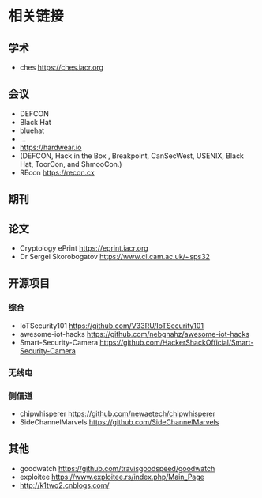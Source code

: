 # 相关链接


## 学术
* ches  https://ches.iacr.org
 

## 会议
* DEFCON
* Black Hat
* bluehat
* ...
* https://hardwear.io
* (DEFCON, Hack in the Box , Breakpoint, CanSecWest, USENIX, Black Hat, ToorCon, and ShmooCon.)
* REcon https://recon.cx

## 期刊

## 论文

* Cryptology ePrint https://eprint.iacr.org
* Dr Sergei Skorobogatov https://www.cl.cam.ac.uk/~sps32

## 开源项目

### 综合 

* IoTSecurity101  https://github.com/V33RU/IoTSecurity101
* awesome-iot-hacks https://github.com/nebgnahz/awesome-iot-hacks
* Smart-Security-Camera
 https://github.com/HackerShackOfficial/Smart-Security-Camera
 
### 无线电
 
### 侧信道

* chipwhisperer https://github.com/newaetech/chipwhisperer
* SideChannelMarvels https://github.com/SideChannelMarvels


## 其他
* goodwatch  https://github.com/travisgoodspeed/goodwatch
* exploitee https://www.exploitee.rs/index.php/Main_Page
* http://k1two2.cnblogs.com/